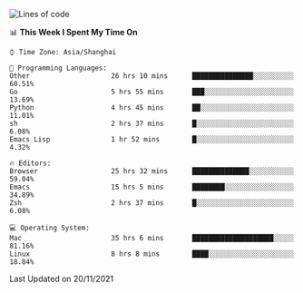 <!--START_SECTION:waka-->
![Lines of code](https://img.shields.io/badge/From%20Hello%20World%20I%27ve%20Written-30851%20lines%20of%20code-blue)

📊 **This Week I Spent My Time On** 

```text
⌚︎ Time Zone: Asia/Shanghai

💬 Programming Languages: 
Other                    26 hrs 10 mins      ███████████████░░░░░░░░░░   60.51% 
Go                       5 hrs 55 mins       ███░░░░░░░░░░░░░░░░░░░░░░   13.69% 
Python                   4 hrs 45 mins       ██░░░░░░░░░░░░░░░░░░░░░░░   11.01% 
sh                       2 hrs 37 mins       █░░░░░░░░░░░░░░░░░░░░░░░░   6.08% 
Emacs Lisp               1 hr 52 mins        █░░░░░░░░░░░░░░░░░░░░░░░░   4.32%

🔥 Editors: 
Browser                  25 hrs 32 mins      ██████████████░░░░░░░░░░░   59.04% 
Emacs                    15 hrs 5 mins       ████████░░░░░░░░░░░░░░░░░   34.89% 
Zsh                      2 hrs 37 mins       █░░░░░░░░░░░░░░░░░░░░░░░░   6.08%

💻 Operating System: 
Mac                      35 hrs 6 mins       ████████████████████░░░░░   81.16% 
Linux                    8 hrs 8 mins        ████░░░░░░░░░░░░░░░░░░░░░   18.84%

```


 Last Updated on 20/11/2021
<!--END_SECTION:waka-->
